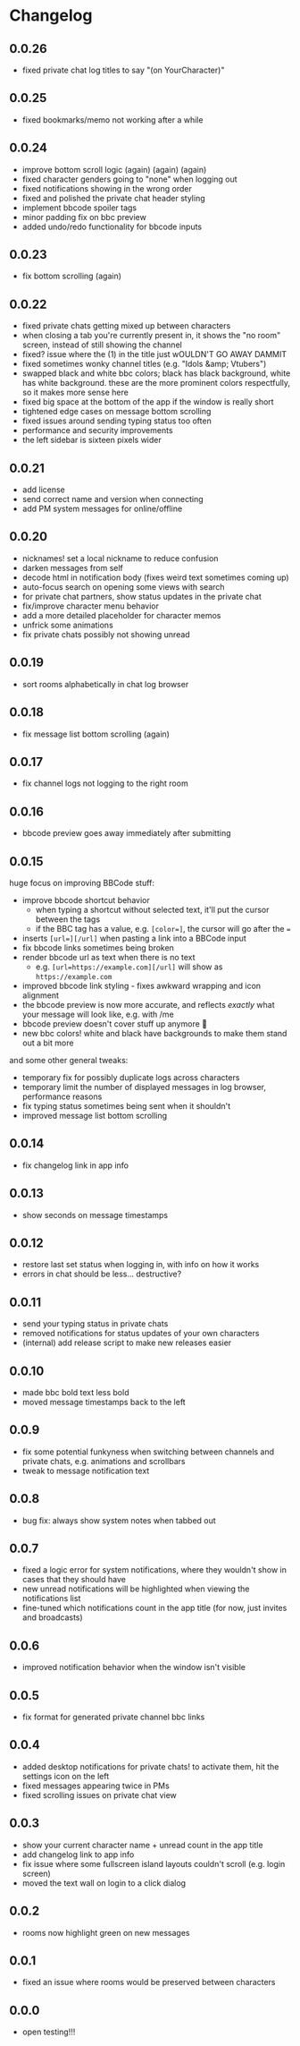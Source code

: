 # Changelog

<!--new-version-->

## 0.0.26

- fixed private chat log titles to say "(on YourCharacter)"

## 0.0.25

- fixed bookmarks/memo not working after a while

## 0.0.24

- improve bottom scroll logic (again) (again) (again)
- fixed character genders going to "none" when logging out
- fixed notifications showing in the wrong order
- fixed and polished the private chat header styling
- implement bbcode spoiler tags
- minor padding fix on bbc preview
- added undo/redo functionality for bbcode inputs

## 0.0.23

- fix bottom scrolling (again)

## 0.0.22

- fixed private chats getting mixed up between characters
- when closing a tab you're currently present in, it shows the "no room" screen, instead of still showing the channel
- fixed? issue where the (1) in the title just wOULDN'T GO AWAY DAMMIT
- fixed sometimes wonky channel titles (e.g. "Idols \&amp; Vtubers")
- swapped black and white bbc colors; black has black background, white has white background. these are the more prominent colors respectfully, so it makes more sense here
- fixed big space at the bottom of the app if the window is really short
- tightened edge cases on message bottom scrolling
- fixed issues around sending typing status too often
- performance and security improvements
- the left sidebar is sixteen pixels wider

## 0.0.21

- add license
- send correct name and version when connecting
- add PM system messages for online/offline

## 0.0.20

- nicknames! set a local nickname to reduce confusion
- darken messages from self
- decode html in notification body (fixes weird text sometimes coming up)
- auto-focus search on opening some views with search
- for private chat partners, show status updates in the private chat
- fix/improve character menu behavior
- add a more detailed placeholder for character memos
- unfrick some animations
- fix private chats possibly not showing unread

## 0.0.19

- sort rooms alphabetically in chat log browser

## 0.0.18

- fix message list bottom scrolling (again)

## 0.0.17

- fix channel logs not logging to the right room

## 0.0.16

- bbcode preview goes away immediately after submitting

## 0.0.15

huge focus on improving BBCode stuff:

- improve bbcode shortcut behavior
  - when typing a shortcut without selected text, it'll put the cursor between the tags
  - if the BBC tag has a value, e.g. `[color=]`, the cursor will go after the `=`
- inserts `[url=][/url]` when pasting a link into a BBCode input
- fix bbcode links sometimes being broken
- render bbcode url as text when there is no text
  - e.g. `[url=https://example.com][/url]` will show as `https://example.com`
- improved bbcode link styling - fixes awkward wrapping and icon alignment
- the bbcode preview is now more accurate, and reflects _exactly_ what your message will look like, e.g. with /me
- bbcode preview doesn't cover stuff up anymore 👏
- new bbc colors! white and black have backgrounds to make them stand out a bit more

and some other general tweaks:

- temporary fix for possibly duplicate logs across characters
- temporary limit the number of displayed messages in log browser, performance reasons
- fix typing status sometimes being sent when it shouldn't
- improved message list bottom scrolling

## 0.0.14

- fix changelog link in app info

## 0.0.13

- show seconds on message timestamps

## 0.0.12

- restore last set status when logging in, with info on how it works
- errors in chat should be less... destructive?

## 0.0.11

- send your typing status in private chats
- removed notifications for status updates of your own characters
- (internal) add release script to make new releases easier

## 0.0.10

- made bbc bold text less bold
- moved message timestamps back to the left

## 0.0.9

- fix some potential funkyness when switching between channels and private chats, e.g. animations and scrollbars
- tweak to message notification text

## 0.0.8

- bug fix: always show system notes when tabbed out

## 0.0.7

- fixed a logic error for system notifications, where they wouldn't show in cases that they should have
- new unread notifications will be highlighted when viewing the notifications list
- fine-tuned which notifications count in the app title (for now, just invites and broadcasts)

## 0.0.6

- improved notification behavior when the window isn't visible

## 0.0.5

- fix format for generated private channel bbc links

## 0.0.4

- added desktop notifications for private chats! to activate them, hit the settings icon on the left
- fixed messages appearing twice in PMs
- fixed scrolling issues on private chat view

## 0.0.3

- show your current character name + unread count in the app title
- add changelog link to app info
- fix issue where some fullscreen island layouts couldn't scroll (e.g. login screen)
- moved the text wall on login to a click dialog

## 0.0.2

- rooms now highlight green on new messages

## 0.0.1

- fixed an issue where rooms would be preserved between characters

## 0.0.0

- open testing!!!
